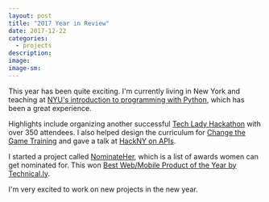 ```yaml
---
layout: post
title: "2017 Year in Review"
date: 2017-12-22
categories:
  - projects
description: 
image:
image-sm:
---
```

This year has been quite exciting. I'm currently living in New York and teaching at [NYU's introduction to programming with Python](https://www.sps.nyu.edu/professional-pathways/diplomas/technology/introduction-to-programming-with-python.html), which has been a great experience. 

Highlights include organizing another successful [Tech Lady Hackathon](https://developer.washingtonpost.com/pb/blog/post/2017/10/23/recap-top-women-in-tech-hosted-by-the-washington-post-at-fifth-annual-tech-lady-hackathon/) with over 350 attendees. I also helped design the curriculum for [Change the Game Training](http://www.changethegame.io/) and gave a talk at [HackNY on APIs](http://hackny.org/2017/10/f2017-recap/).

I started a project called [NominateHer](http://www.nominateher.org), which is a list of awards women can get nominated for. This won [Best Web/Mobile Product of the Year by Technical.ly](https://technical.ly/dc/2017/12/07/heres-winners-2017-technical-ly-dc-awards/).

I'm very excited to work on new projects in the new year. 
